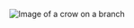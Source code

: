 ![Image of a crow on a branch](https://www.audubon.org/sites/default/files/american-crow_brian-kushner.jpg)
